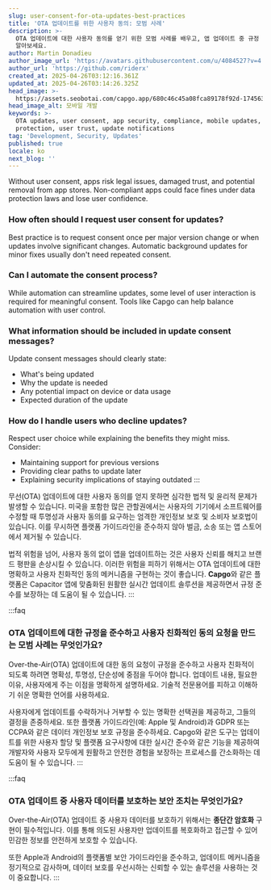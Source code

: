 ```yaml
---
slug: user-consent-for-ota-updates-best-practices
title: 'OTA 업데이트를 위한 사용자 동의: 모범 사례'
description: >-
  OTA 업데이트에 대한 사용자 동의를 얻기 위한 모범 사례를 배우고, 앱 업데이트 중 규정 준수, 보안 및 사용자 신뢰를 유지하는 방법을
  알아보세요.
author: Martin Donadieu
author_image_url: 'https://avatars.githubusercontent.com/u/4084527?v=4'
author_url: 'https://github.com/riderx'
created_at: 2025-04-26T03:12:16.361Z
updated_at: 2025-04-26T03:14:26.325Z
head_image: >-
  https://assets.seobotai.com/capgo.app/680c46c45a08fca89178f92d-1745637266325.jpg
head_image_alt: 모바일 개발
keywords: >-
  OTA updates, user consent, app security, compliance, mobile updates, data
  protection, user trust, update notifications
tag: 'Development, Security, Updates'
published: true
locale: ko
next_blog: ''
---
```

Without user consent, apps risk legal issues, damaged trust, and potential removal from app stores. Non-compliant apps could face fines under data protection laws and lose user confidence.

### How often should I request user consent for updates?

Best practice is to request consent once per major version change or when updates involve significant changes. Automatic background updates for minor fixes usually don't need repeated consent.

### Can I automate the consent process?

While automation can streamline updates, some level of user interaction is required for meaningful consent. Tools like Capgo can help balance automation with user control.

### What information should be included in update consent messages?

Update consent messages should clearly state:
- What's being updated
- Why the update is needed
- Any potential impact on device or data usage
- Expected duration of the update

### How do I handle users who decline updates?

Respect user choice while explaining the benefits they might miss. Consider:
- Maintaining support for previous versions
- Providing clear paths to update later
- Explaining security implications of staying outdated
:::

무선(OTA) 업데이트에 대한 사용자 동의를 얻지 못하면 심각한 법적 및 윤리적 문제가 발생할 수 있습니다. 미국을 포함한 많은 관할권에서는 사용자의 기기에서 소프트웨어를 수정할 때 투명성과 사용자 동의를 요구하는 엄격한 개인정보 보호 및 소비자 보호법이 있습니다. 이를 무시하면 플랫폼 가이드라인을 준수하지 않아 벌금, 소송 또는 앱 스토어에서 제거될 수 있습니다.

법적 위험을 넘어, 사용자 동의 없이 앱을 업데이트하는 것은 사용자 신뢰를 해치고 브랜드 평판을 손상시킬 수 있습니다. 이러한 위험을 피하기 위해서는 OTA 업데이트에 대한 명확하고 사용자 친화적인 동의 메커니즘을 구현하는 것이 좋습니다. **Capgo**와 같은 플랫폼은 Capacitor 앱에 맞춤화된 원활한 실시간 업데이트 솔루션을 제공하면서 규정 준수를 보장하는 데 도움이 될 수 있습니다.
:::

:::faq
### OTA 업데이트에 대한 규정을 준수하고 사용자 친화적인 동의 요청을 만드는 모범 사례는 무엇인가요?

Over-the-Air(OTA) 업데이트에 대한 동의 요청이 규정을 준수하고 사용자 친화적이 되도록 하려면 명확성, 투명성, 단순성에 중점을 두어야 합니다. 업데이트 내용, 필요한 이유, 사용자에게 주는 이점을 명확하게 설명하세요. 기술적 전문용어를 피하고 이해하기 쉬운 명확한 언어를 사용하세요.

사용자에게 업데이트를 수락하거나 거부할 수 있는 명확한 선택권을 제공하고, 그들의 결정을 존중하세요. 또한 플랫폼 가이드라인(예: Apple 및 Android)과 GDPR 또는 CCPA와 같은 데이터 개인정보 보호 규정을 준수하세요. Capgo와 같은 도구는 업데이트를 위한 사용자 할당 및 플랫폼 요구사항에 대한 실시간 준수와 같은 기능을 제공하여 개발자와 사용자 모두에게 원활하고 안전한 경험을 보장하는 프로세스를 간소화하는 데 도움이 될 수 있습니다.
:::

:::faq
### OTA 업데이트 중 사용자 데이터를 보호하는 보안 조치는 무엇인가요?

Over-the-Air(OTA) 업데이트 중 사용자 데이터를 보호하기 위해서는 **종단간 암호화** 구현이 필수적입니다. 이를 통해 의도된 사용자만 업데이트를 복호화하고 접근할 수 있어 민감한 정보를 안전하게 보호할 수 있습니다.

또한 Apple과 Android의 플랫폼별 보안 가이드라인을 준수하고, 업데이트 메커니즘을 정기적으로 감사하며, 데이터 보호를 우선시하는 신뢰할 수 있는 솔루션을 사용하는 것이 중요합니다.
:::

